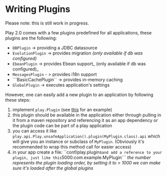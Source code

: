 # Writing Plugins

Please note: this is still work in progress.

Play 2.0 comes with a few plugins predefined for all applications, these plugins are the following: 

* ```DBPlugin``` -> providing a JDBC datasource
* ```EvolutionPlugin``` -> provides migration  _(only available if db was configured)_
* ```EbeanPlugin``` -> provides Ebean support_ (only available if db was configured)_
* ```MessagesPlugin``` - > provides i18n support
* ```BasicCachePlugin`` -> provides in-memory caching
* ```GlobalPlugin``` -> executes application's settings

However, one can easily add a new plugin to an application by following these steps:

1. implement ```play.Plugin``` (see [this](https://github.com/playframework/Play20/blob/master/framework/play/src/main/java/play/db/ebean/EbeanPlugin.java) for an example)
2. this plugin should be available in the application either through pulling in it from a maven repository and referencing it
as an app dependency or the plugin code can be part of a play application
3. you can access it like ```play.api.Play.unsafeApplication().plugin(MyPlugin.class).api``` which will give you an instance or subclass of ```MyPlugin```. (Obviously it's recommended to wrap this method call for easier access)
4. in your app create a file: ``conf/play.plugins``` and add a reference to your plugin, just like this ```5000:com.example.MyPlugin```
_the number represents the plugin loading order, by setting it to > 1000 we can make sure it's loaded after the global plugins_
